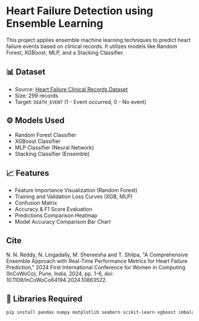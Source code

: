# Heart Failure Detection using Ensemble Learning

This project applies ensemble machine learning techniques to predict heart failure events based on clinical records. It utilizes models like Random Forest, XGBoost, MLP, and a Stacking Classifier.

## 📊 Dataset

- Source: [Heart Failure Clinical Records Dataset](https://www.kaggle.com/datasets/andrewmvd/heart-failure-clinical-data)
- Size: 299 records
- Target: `DEATH_EVENT` (1 - Event occurred, 0 - No event)

## ⚙️ Models Used

- Random Forest Classifier
- XGBoost Classifier
- MLP Classifier (Neural Network)
- Stacking Classifier (Ensemble)

## 📈 Features

- Feature Importance Visualization (Random Forest)
- Training and Validation Loss Curves (XGB, MLP)
- Confusion Matrix
- Accuracy & F1 Score Evaluation
- Predictions Comparison Heatmap
- Model Accuracy Comparison Bar Chart

## Cite

N. N. Reddy, N. Lingadally, M. Shereesha and T. Shilpa, "A Comprehensive Ensemble Approach with Real-Time Performance Metrics for Heart Failure Prediction," 2024 First International Conference for Women in Computing (InCoWoCo), Pune, India, 2024, pp. 1-6, doi: 10.1109/InCoWoCo64194.2024.10863522.

## 🧪 Libraries Required 
```bash
pip install pandas numpy matplotlib seaborn scikit-learn xgboost imbalanced-learn
